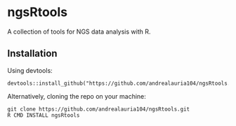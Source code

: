 # ngsRtools
A collection of tools for NGS data analysis with R.

## Installation
Using devtools:

```
devtools::install_github("https://github.com/andrealauria104/ngsRtools.git")
```

Alternatively, cloning the repo on your machine:

```
git clone https://github.com/andrealauria104/ngsRtools.git
R CMD INSTALL ngsRtools
```
